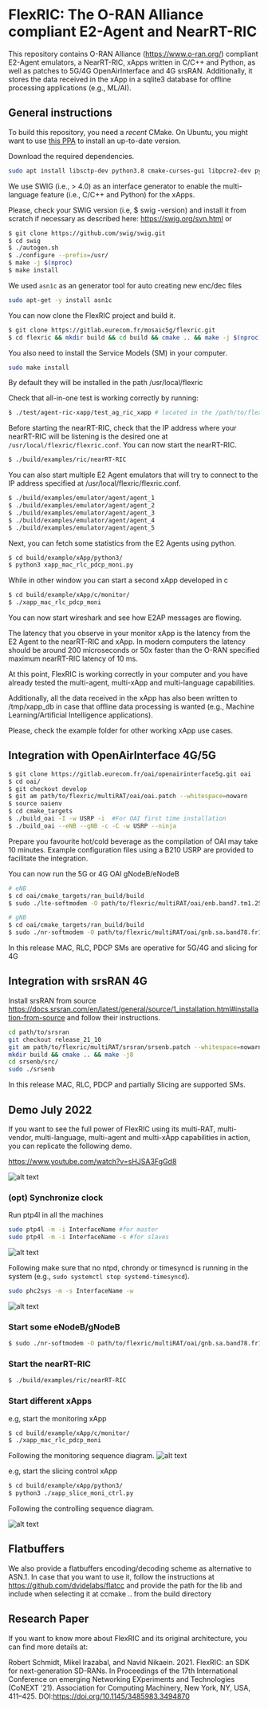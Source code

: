 # FlexRIC: The O-RAN Alliance compliant E2-Agent and NearRT-RIC 

This repository contains O-RAN Alliance (https://www.o-ran.org/) compliant E2-Agent emulators, a NearRT-RIC, xApps written in C/C++ and Python, as well as patches to 5G/4G OpenAirInterface and 4G srsRAN. Additionally, it stores the data received in the xApp in a sqlite3 database for offline processing applications (e.g., ML/AI). 


## General instructions

To build this repository, you need a *recent* CMake. On Ubuntu, you might want
to use [this PPA](https://apt.kitware.com/) to install an up-to-date version.

Download the required dependencies. 

```bash
sudo apt install libsctp-dev python3.8 cmake-curses-gui libpcre2-dev python-dev
```

We use SWIG (i.e., > 4.0) as an interface generator to enable the multi-language feature (i.e., C/C++ and Python) for the xApps.

Please, check your SWIG version (i.e, $ swig -version) and install it from scratch if necessary as described here: https://swig.org/svn.html 
or
```bash
$ git clone https://github.com/swig/swig.git
$ cd swig
$ ./autogen.sh
$ ./configure --prefix=/usr/
$ make -j $(nproc)
$ make install
```

We used `asn1c` as an generator tool for auto creating new enc/dec files
```bash
sudo apt-get -y install asn1c
```


You can now clone the FlexRIC project and build it. 

```bash
$ git clone https://gitlab.eurecom.fr/mosaic5g/flexric.git 
$ cd flexric && mkdir build && cd build && cmake .. && make -j $(nproc)
```

You also need to install the Service Models (SM) in your computer.

```bash
sudo make install
```

By default they will be installed in the path /usr/local/flexric

Check that all-in-one test is working correctly by running:

```bash
$ ./test/agent-ric-xapp/test_ag_ric_xapp # located in the /path/to/flexric/build
```

Before starting the nearRT-RIC, check that the IP address where your nearRT-RIC will be listening is the desired one at `/usr/local/flexric/flexric.conf`. You can now start the nearRT-RIC.

```bash
$ ./build/examples/ric/nearRT-RIC
```

You can also start multiple E2 Agent emulators that will try to connect to the IP address specified at /usr/local/flexric/flexric.conf.

```bash
$ ./build/examples/emulator/agent/agent_1
$ ./build/examples/emulator/agent/agent_2
$ ./build/examples/emulator/agent/agent_3
$ ./build/examples/emulator/agent/agent_4
$ ./build/examples/emulator/agent/agent_5
```

Next, you can fetch some statistics from the E2 Agents using python. 

```bash
$ cd build/example/xApp/python3/
$ python3 xapp_mac_rlc_pdcp_moni.py
```

While in other window you can start a second xApp developed in c

```bash
$ cd build/example/xApp/c/monitor/
$ ./xapp_mac_rlc_pdcp_moni
```

You can now start wireshark and see how E2AP messages are flowing.

The latency that you observe in your monitor xApp is the latency from the E2 Agent to the nearRT-RIC and xApp. In modern computers the latency should be around 200 microseconds or 50x faster than the O-RAN specified maximum nearRT-RIC latency of 10 ms.

At this point, FlexRIC is working correctly in your computer and you have already tested the multi-agent, multi-xApp and multi-language capabilities. 

Additionally, all the data received in the xApp has also been written to /tmp/xapp_db in case that offline data processing is wanted (e.g., Machine Learning/Artificial Intelligence applications).

Please, check the example folder for other working xApp use cases.

## Integration with OpenAirInterface 4G/5G

```bash
$ git clone https://gitlab.eurecom.fr/oai/openairinterface5g.git oai
$ cd oai/
$ git checkout develop
$ git am path/to/flexric/multiRAT/oai/oai.patch --whitespace=nowarn
$ source oaienv
$ cd cmake_targets
$ ./build_oai -I -w USRP -i  #For OAI first time installation
$ ./build_oai --eNB --gNB -c -C -w USRP --ninja
```

Prepare you favourite hot/cold beverage as the compilation of OAI may take 10 minutes. 
Example configuration files using a B210 USRP are provided to facilitate the integration.

You can now run the 5G or 4G OAI gNodeB/eNodeB
```bash
# eNB
$ cd oai/cmake_targets/ran_build/build
$ sudo ./lte-softmodem -O path/to/flexric/multiRAT/oai/enb.band7.tm1.25PRB.usrpb210.replay.conf

# gNB
$ cd oai/cmake_targets/ran_build/build
$ sudo ./nr-softmodem -O path/to/flexric/multiRAT/oai/gnb.sa.band78.fr1.106PRB.usrpb210.conf --sa -E --continuous-tx
```

In this release MAC, RLC, PDCP SMs are operative for 5G/4G and slicing for 4G 

## Integration with srsRAN 4G

Install srsRAN from source <https://docs.srsran.com/en/latest/general/source/1_installation.html#installation-from-source> and follow their instructions.


```bash
cd path/to/srsran
git checkout release_21_10
git am path/to/flexric/multiRAT/srsran/srsenb.patch --whitespace=nowarn
mkdir build && cmake .. && make -j8 
cd srsenb/src/
sudo ./srsenb
```

In this release MAC, RLC, PDCP and partially Slicing are supported SMs.


## Demo July 2022

If you want to see the full power of FlexRIC using its multi-RAT, multi-vendor, multi-language, multi-agent and multi-xApp capabilities in action, you can replicate the following demo.

<https://www.youtube.com/watch?v=sHJSA3FgGd8>

![alt text](fig/1.png)


### (opt) Synchronize clock

Run ptp4l in all the machines

```bash
sudo ptp4l -m -i InterfaceName #for master
sudo ptp4l -m -i InterfaceName -s #for slaves
```

![alt text](fig/2.png)

Following make sure that no ntpd, chrondy or timesyncd is running in the system (e.g., `sudo systemctl stop systemd-timesyncd`). 

```bash
sudo phc2sys -m -s InterfaceName -w
```

![alt text](fig/3.png)

### Start some eNodeB/gNodeB

```bash
$ sudo ./nr-softmodem -O path/to/flexric/multiRAT/oai/gnb.sa.band78.fr1.106PRB.usrpb210.conf --sa -E --continuous-tx
```

### Start the nearRT-RIC

```bash
$ ./build/examples/ric/nearRT-RIC
```

### Start different xApps

e.g, start the monitoring xApp

```bash
$ cd build/example/xApp/c/monitor/
$ ./xapp_mac_rlc_pdcp_moni
```

Following the monitoring sequence diagram. 
![alt text](fig/4.png)


e.g, start the slicing control xApp

```bash
$ cd build/example/xApp/python3/
$ python3 ./xapp_slice_moni_ctrl.py
```
Following the controlling sequence diagram.

![alt text](fig/5.png)


## Flatbuffers 
We also provide a flatbuffers encoding/decoding scheme as alternative to ASN.1. In case that you want to use it,
follow the instructions at https://github.com/dvidelabs/flatcc and provide the path for the lib and include when
selecting it at ccmake .. from the build directory 

## Research Paper
If you want to know more about FlexRIC and its original architecture, you can find more details at:

Robert Schmidt, Mikel Irazabal, and Navid Nikaein. 2021. FlexRIC: an SDK for next-generation SD-RANs. In Proceedings of the 17th International Conference on emerging Networking EXperiments and Technologies (CoNEXT '21). Association for Computing Machinery, New York, NY, USA, 411–425. DOI:https://doi.org/10.1145/3485983.3494870


